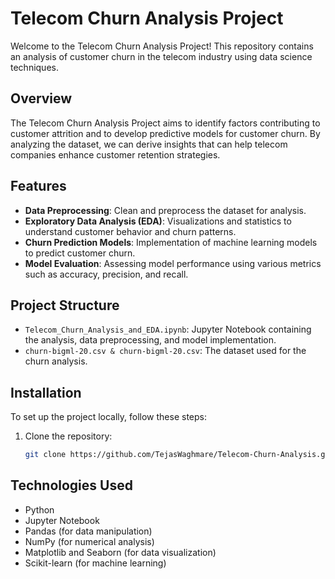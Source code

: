 # Telecom Churn Analysis Project

Welcome to the Telecom Churn Analysis Project! This repository contains an analysis of customer churn in the telecom industry using data science techniques.

## Overview

The Telecom Churn Analysis Project aims to identify factors contributing to customer attrition and to develop predictive models for customer churn. 
By analyzing the dataset, we can derive insights that can help telecom companies enhance customer retention strategies.

## Features

- **Data Preprocessing**: Clean and preprocess the dataset for analysis.
- **Exploratory Data Analysis (EDA)**: Visualizations and statistics to understand customer behavior and churn patterns.
- **Churn Prediction Models**: Implementation of machine learning models to predict customer churn.
- **Model Evaluation**: Assessing model performance using various metrics such as accuracy, precision, and recall.

## Project Structure

- `Telecom_Churn_Analysis_and_EDA.ipynb`: Jupyter Notebook containing the analysis, data preprocessing, and model implementation.
- `churn-bigml-20.csv & churn-bigml-20.csv`: The dataset used for the churn analysis.

## Installation

To set up the project locally, follow these steps:

1. Clone the repository:
   ```bash
   git clone https://github.com/TejasWaghmare/Telecom-Churn-Analysis.git


## Technologies Used

- Python
- Jupyter Notebook
- Pandas (for data manipulation)
- NumPy (for numerical analysis)
- Matplotlib and Seaborn (for data visualization)
- Scikit-learn (for machine learning)
